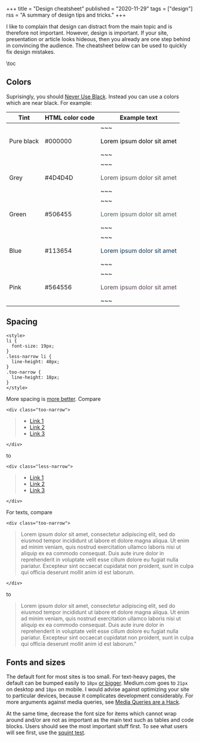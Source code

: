+++
title = "Design cheatsheet"
published = "2020-11-29"
tags = ["design"]
rss = "A summary of design tips and tricks."
+++

I like to complain that design can distract from the main topic and is therefore not important.
However, design is important.
If your site, presentation or article looks hideous, then you already are one step behind in convincing the audience.
The cheatsheet below can be used to quickly fix design mistakes.

\toc

## Colors

Suprisingly, you should [Never Use Black](https://ianstormtaylor.com/design-tip-never-use-black/).
Instead you can use a colors which are near black.
For example:

Tint | HTML color code | Example text
--- | --- | ---
Pure black | #000000 | ~~~<p style="color: #000000"> Lorem ipsum dolor sit amet </p> ~~~
Grey | #4D4D4D | ~~~<p style="color: #4D4D4D"> Lorem ipsum dolor sit amet </p> ~~~
Green | #506455 | ~~~<p style="color: #506455"> Lorem ipsum dolor sit amet </p> ~~~
Blue | #113654 | ~~~<p style="color: #113654"> Lorem ipsum dolor sit amet </p> ~~~
Pink | #564556 | ~~~<p style="color: #564556"> Lorem ipsum dolor sit amet </p> ~~~

## Spacing

~~~
<style>
li {
  font-size: 19px;
}
.less-narrow li {
  line-height: 40px;
}
.too-narrow {
  line-height: 18px;
}
</style>
~~~
More spacing is [more better](https://learnui.design/blog/7-rules-for-creating-gorgeous-ui-part-1.html#rule-3-double-your-whitespace).
Compare 
~~~
<div class="too-narrow">
~~~
> - [Link 1](https://example.com)
> - [Link 2](https://example.com)
> - [Link 3](https://example.com)
~~~
</div>
~~~
to
~~~
<div class="less-narrow">
~~~
> - [Link 1](https://example.com)
> - [Link 2](https://example.com)
> - [Link 3](https://example.com)
~~~
</div>
~~~

For texts, compare

~~~
<div class="too-narrow">
~~~
> Lorem ipsum dolor sit amet, consectetur adipiscing elit, sed do eiusmod tempor incididunt ut labore et dolore magna aliqua. Ut enim ad minim veniam, quis nostrud exercitation ullamco laboris nisi ut aliquip ex ea commodo consequat. Duis aute irure dolor in reprehenderit in voluptate velit esse cillum dolore eu fugiat nulla pariatur. Excepteur sint occaecat cupidatat non proident, sunt in culpa qui officia deserunt mollit anim id est laborum.
~~~
</div>
~~~

to

> Lorem ipsum dolor sit amet, consectetur adipiscing elit, sed do eiusmod tempor incididunt ut labore et dolore magna aliqua. Ut enim ad minim veniam, quis nostrud exercitation ullamco laboris nisi ut aliquip ex ea commodo consequat. Duis aute irure dolor in reprehenderit in voluptate velit esse cillum dolore eu fugiat nulla pariatur. Excepteur sint occaecat cupidatat non proident, sunt in culpa qui officia deserunt mollit anim id est laborum."

## Fonts and sizes

The default font for most sites is too small.
For text-heavy pages, the default can be bumped easily to `18px` [or bigger](https://learnui.design/blog/mobile-desktop-website-font-size-guidelines.html).
Medium.com goes to `21px` on desktop and `18px` on mobile.
I would advise against optimizing your site to particular devices, because it complicates development considerably.
For more arguments against media queries, see [Media Queries are a Hack](https://ianstormtaylor.com/media-queries-are-a-hack/).

At the same time, decrease the font size for items which cannot wrap around and/or are not as important as the main text such as tables and code blocks.
Users should see the most important stuff first.
To see what users will see first, use the [squint test](https://learnui.design/blog/squint-test-ui-design-case-study.html).
